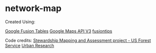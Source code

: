 # network-map

Created Using:

[Google Fusion Tables](https://support.google.com/fusiontables/answer/2571232)
[Google Maps API V3](https://developers.google.com/maps/web/)
[fusiontips](https://github.com/derekeder/fusiontips)

Code credits:
[Stewardship Mapping and Assessment project - US Forest Service](http://www.stewmap.net/network-diagrams/)
[Urban Research](http://www.urbanresearchmaps.org)
